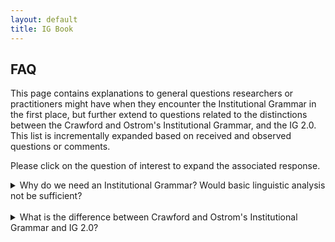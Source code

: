 ```yaml
---
layout: default
title: IG Book
---
```


## FAQ

This page contains explanations to general questions researchers or practitioners might have when they encounter the Institutional Grammar in the first place, but further extend to questions related to the distinctions between the Crawford and Ostrom's Institutional Grammar, and the IG 2.0. This list is incrementally expanded based on received and observed questions or comments.

Please click on the question of interest to expand the associated response.

<details>
  <summary>Why do we need an Institutional Grammar? Would basic linguistic analysis not be sufficient?</summary><br/>
  
  The central difference between an institutional grammar and a linguistic grammar is that the former exclusively focuses on language that reflects institutional information in the form of strategies, conventions, descriptive norms, and injunctive expressions. While the encoding using linguistic parsers bears opportunities to extract a basic structure, they inherently focus on the syntactic structure, but are rather focused on capturing syntactic style than specific institutional semantics of relevance for the analyst. While linguistic grammars are open with respect to expressive patterns, the Institutional Grammar exclusively focuses on expressions - here in stylized form - that focus on an activity in the form ```someone does/may do/must do``` (regulative expressions), or on existential characterizations in the form ```something is/may be/must be``` (constitutive expressions). In practice, these can occur in combination (hybrid statements), and be decomposed for further analysis. The statements captured in an Institutional Grammar furthermore have a fixed frame of reference in the form of the action situation. More details on the distinction between linguistic and institutional grammars are provided in Chapter 3 of the book.
</details>
<br/>

<details>
  <summary>What is the difference between Crawford and Ostrom's Institutional Grammar and IG 2.0?</summary><br/>
  
  In a nutshell, the central differences between Crawford and Ostrom's Institutional Grammar and the Institutional Grammar 2.0 are the following:
  
  * Crawford and Ostrom's grammar considers a single Conditions component that reflects the contextual embedding of institutional statements, whereas the IG 2.0 distinguishes between *activation conditions* (roughly corresponding to preconditions) for a given statement to apply, and *execution constraints* that qualify the execution of a particular activity.
  
  * Crawford and Ostrom's grammar exclusively focuses on the syntactic representation of *regulative statements*, whereas IG 2.0 refines the regulative syntax and further introduces a syntax for *constitutive statements*, alongside the notion of combinations thereof (*hybrid institutional statements*).
  
  * In Crawford and Ostrom's institutional grammar, the characterization of institution types primarily orients on syntactic features of a given institutional statements, whereas *IG 2.0 orients on the semantics of the institution* (e.g., process from which institution originates), while allowing for syntactically equivalent representation of norms and rules. The same principle equally applies for regulative and constitutive statements in IG 2.0 (see Chapter 4 of the book).
  
  * Based on the levels of expressiveness, IG 2.0 includes additional features that can extract institutional information at greater, and configurable, level of detail -- IG Extended to engage in *deep structural parsing*, and IG Logico to engage in *semantic analysis*. The particular choice and configuration of features is guided by analytical needs and applied techniques (discussed in the [IG 2.0 Codebook](https://arxiv.org/abs/2008.08937) as well as Chapter 8 of the book).
  
  * While both variants of the institutional grammar are different, IG 2.0 is inherently backward-compatible, i.e., by removing additional features such as constitutive statements, higher levels of expressiveness, IG Core-encoded institutional statements can be collapsed into the more coarse-grained structure of the original IG (combining activation conditions and execution constraints, combining nested structures into single expression).
  
</details>
<br/>


